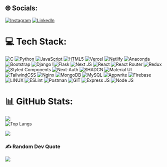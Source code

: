 
## 🌐 Socials:
[![Instagram](https://img.shields.io/badge/Instagram-%23E4405F.svg?logo=Instagram&logoColor=white)](https://instagram.com/krishkalaria12) [![LinkedIn](https://img.shields.io/badge/LinkedIn-%230077B5.svg?logo=linkedin&logoColor=white)](https://www.linkedin.com/in/krish-kalaria/) 

# 💻 Tech Stack:
![C](https://img.shields.io/badge/c-%2300599C.svg?style=for-the-badge&logo=c&logoColor=white) ![Python](https://img.shields.io/badge/python-3670A0?style=for-the-badge&logo=python&logoColor=ffdd54) ![JavaScript](https://img.shields.io/badge/javascript-%23323330.svg?style=for-the-badge&logo=javascript&logoColor=%23F7DF1E) ![HTML5](https://img.shields.io/badge/html5-%23E34F26.svg?style=for-the-badge&logo=html5&logoColor=white) ![Vercel](https://img.shields.io/badge/vercel-%23000000.svg?style=for-the-badge&logo=vercel&logoColor=white) ![Netlify](https://img.shields.io/badge/netlify-%23000000.svg?style=for-the-badge&logo=netlify&logoColor=#00C7B7) ![Anaconda](https://img.shields.io/badge/Anaconda-%2344A833.svg?style=for-the-badge&logo=anaconda&logoColor=white) ![Bootstrap](https://img.shields.io/badge/bootstrap-%23563D7C.svg?style=for-the-badge&logo=bootstrap&logoColor=white) ![Django](https://img.shields.io/badge/django-%23092E20.svg?style=for-the-badge&logo=django&logoColor=white) !![Flask](https://img.shields.io/badge/flask-%23000.svg?style=for-the-badge&logo=flask&logoColor=white) ![Next JS](https://img.shields.io/badge/nextjs-%23563D7C.svg?style=for-the-badge&logo=nextjs&logoColor=white) ![React](https://img.shields.io/badge/react-%2320232a.svg?style=for-the-badge&logo=react&logoColor=%2361DAFB) ![React Router](https://img.shields.io/badge/React_Router-CA4245?style=for-the-badge&logo=react-router&logoColor=white) ![Redux](https://img.shields.io/badge/redux-%23593d88.svg?style=for-the-badge&logo=redux&logoColor=white) ![Styled Components](https://img.shields.io/badge/styled--components-DB7093?style=for-the-badge&logo=styled-components&logoColor=white) ![Next-Auth](https://img.shields.io/badge/next_auth-%2300599C.svg?style=for-the-badge&logo=next-auth&logoColor=white) ![SHADCN](https://img.shields.io/badge/shadcn-%2300599C.svg?style=for-the-badge&logo=shad-cn&logoColor=white) ![Material UI](https://img.shields.io/badge/materialui-%2300599C.svg?style=for-the-badge&logo=materialui&logoColor=white) ![TailwindCSS](https://img.shields.io/badge/tailwindcss-%2338B2AC.svg?style=for-the-badge&logo=tailwind-css&logoColor=white) ![Nginx](https://img.shields.io/badge/nginx-%23009639.svg?style=for-the-badge&logo=nginx&logoColor=white) ![MongoDB](https://img.shields.io/badge/MongoDB-%234ea94b.svg?style=for-the-badge&logo=mongodb&logoColor=white) ![MySQL](https://img.shields.io/badge/mysql-%2300f.svg?style=for-the-badge&logo=mysql&logoColor=white) ![Appwrite](https://img.shields.io/badge/appwrite-%23563D7C.svg?style=for-the-badge&logo=appwrite&logoColor=white) ![Firebase](https://img.shields.io/badge/Firebase-039BE5?style=for-the-badge&logo=Firebase&logoColor=white) ![LINUX](https://img.shields.io/badge/Linux-FCC624?style=for-the-badge&logo=linux&logoColor=black) ![ESLint](https://img.shields.io/badge/ESLint-4B3263?style=for-the-badge&logo=eslint&logoColor=white) ![Postman](https://img.shields.io/badge/Postman-FF6C37?style=for-the-badge&logo=postman&logoColor=white) ![GIT](https://img.shields.io/badge/Git-fc6d26?style=for-the-badge&logo=git&logoColor=white) ![Express JS](https://img.shields.io/badge/express-js?style=for-the-badge&logo=ExpressJS&logoColor=white) ![Node JS](https://img.shields.io/badge/node-js?style=for-the-badge&logo=ExpressJS&logoColor=white) 
# 📊 GitHub Stats:
![](https://github-readme-streak-stats.herokuapp.com/?user=krishkalaria12&theme=default&hide_border=false)<br/>
![Top Langs](https://github-readme-stats.vercel.app/api/top-langs/?username=krishkalaria12&layout=compact)

![](https://komarev.com/ghpvc/?username=krishkalaria12)

### ✍️ Random Dev Quote
![](https://quotes-github-readme.vercel.app/api?type=horizontal&theme=light)

